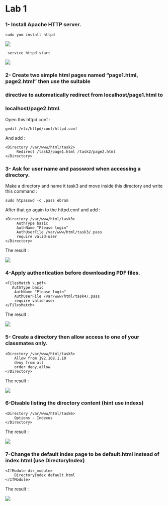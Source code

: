 # Lab 1
### 1- Install Apache HTTP server. 
```
sudo yum install httpd
```
<div>
  <img src="https://user-images.githubusercontent.com/116510911/217589037-b8c054e0-c876-47aa-8552-6b26eced7712.png"/>
</div>

```
 service httpd start
```
<div>
  <img src="https://user-images.githubusercontent.com/116510911/217590866-b610bf83-1b46-4f4f-8f21-83cc61e10da5.png"/>
</div>

### 2- Create two simple html pages named “page1.html, page2.html” then use the suitable 
### directive to automatically redirect from localhost/page1.html to
### localhost/page2.html. 
Open this httpd.conf :
```
gedit /etc/httpd/conf/httpd.conf
```
And add :
```
<Directory /var/www/html/task2>
     Redirect /task2/page1.html /task2/page2.html
</Directory>
```
### 3- Ask for user name and password when accessing a directory. 

Make a directory and name it task3 and move inside this directory and write this command :
```
sudo htpasswd -c .pass ebram
```
After that go again to the httpd.conf and add :
```
<Directory /var/www/html/task3>
     AuthType basic
     AuthName "Please login"
     AuthUserFile /var/www/html/task3/.pass
     require valid-user
</Directory>
```
The result : 
<div>
  <img src="https://user-images.githubusercontent.com/116510911/217596383-daa14985-aa11-47a4-a083-394b8c7043de.png"/>
</div>

### 4-Apply authentication before downloading PDF files.
```
<FilesMatch \.pdf>
   AuthType basic
    AuthName "Please login"
    AuthUserFile /var/www/html/task4/.pass
    require valid-user
</FilesMatch>
```
The result :
<div>
  <img src="https://user-images.githubusercontent.com/116510911/217597461-4ba14212-82a9-4c98-b27a-2c3622d2494f.png"/>
</div>

### 5- Create a directory then allow access to one of your classmates only.
```
<Directory /var/www/html/task5>
    Allow from 192.168.1.10
    deny from all
    order deny,allow
</Directory>
```
The result :
<div>
  <img src="https://user-images.githubusercontent.com/116510911/217598098-897ff03a-1c37-4c24-85ee-1890474a1088.png"/>
</div>

### 6-Disable listing the directory content (hint use indexs)
```
<Directory /var/www/html/task6>
    Options - Indexes
</Directory>
```
The result :
<div>
  <img src="https://user-images.githubusercontent.com/116510911/217598972-38cc2649-d7f3-4d93-9501-4bbe0b4acb46.png"/>
</div>

### 7-Change the default index page to be default.html instead of index.html (use DirectoryIndex)
```
<IfModule dir_module>
    DirectoryIndex default.html
</IfModule>
```
The result :
<div>
  <img src="https://user-images.githubusercontent.com/116510911/217599704-b77d7664-0bd2-406d-a1e8-b5ee7cddfe8c.png"/>
</div>
